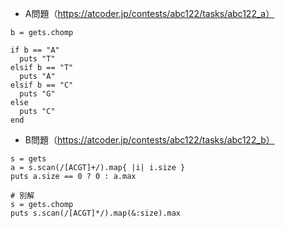- A問題（https://atcoder.jp/contests/abc122/tasks/abc122_a）

```
b = gets.chomp

if b == "A"
  puts "T"
elsif b == "T"
  puts "A"
elsif b == "C"
  puts "G"
else
  puts "C"
end
```

- B問題（https://atcoder.jp/contests/abc122/tasks/abc122_b）
```
s = gets
a = s.scan(/[ACGT]+/).map{ |i| i.size }
puts a.size == 0 ? 0 : a.max

# 別解
s = gets.chomp
puts s.scan(/[ACGT]*/).map(&:size).max
```
